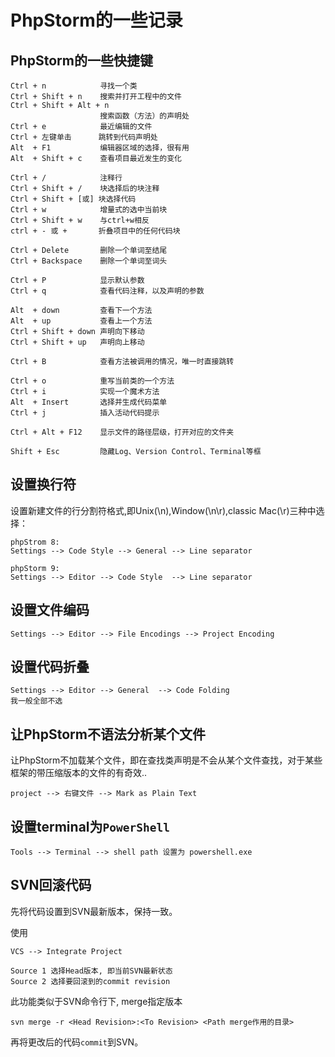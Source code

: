 # PhpStorm的一些记录

## PhpStorm的一些快捷键
```
Ctrl + n            寻找一个类
Ctrl + Shift + n    搜索并打开工程中的文件
Ctrl + Shift + Alt + n    
                    搜索函数（方法）的声明处
Ctrl + e            最近编辑的文件
Ctrl + 左键单击      跳转到代码声明处
Alt  + F1           编辑器区域的选择，很有用
Alt  + Shift + c    查看项目最近发生的变化

Ctrl + /            注释行
Ctrl + Shift + /    块选择后的块注释
Ctrl + Shift + [或] 块选择代码
Ctrl + w            增量式的选中当前块
Ctrl + Shift + w    与ctrl+w相反
ctrl + - 或 +       折叠项目中的任何代码块

Ctrl + Delete       删除一个单词至结尾
Ctrl + Backspace    删除一个单词至词头

Ctrl + P            显示默认参数
Ctrl + q            查看代码注释，以及声明的参数

Alt  + down         查看下一个方法
Alt  + up           查看上一个方法
Ctrl + Shift + down 声明向下移动
Ctrl + Shift + up   声明向上移动

Ctrl + B            查看方法被调用的情况，唯一时直接跳转

Ctrl + o            重写当前类的一个方法
Ctrl + i            实现一个魔术方法
Alt  + Insert       选择并生成代码菜单
Ctrl + j            插入活动代码提示

Ctrl + Alt + F12    显示文件的路径层级，打开对应的文件夹

Shift + Esc         隐藏Log、Version Control、Terminal等框
```

## 设置换行符
设置新建文件的行分割符格式,即Unix(\n),Window(\n\r),classic Mac(\r)三种中选择：
```
phpStrom 8:
Settings --> Code Style --> General --> Line separator

phpStorm 9:
Settings --> Editor --> Code Style  --> Line separator
```

## 设置文件编码
```
Settings --> Editor --> File Encodings --> Project Encoding
```

## 设置代码折叠
```
Settings --> Editor --> General  --> Code Folding
我一般全部不选
```

## 让PhpStorm不语法分析某个文件
让PhpStorm不加载某个文件，即在查找类声明是不会从某个文件查找，对于某些框架的带压缩版本的文件的有奇效..
```
project --> 右键文件 --> Mark as Plain Text
```

## 设置terminal为`PowerShell`
```
Tools --> Terminal --> shell path 设置为 powershell.exe
```

## SVN回滚代码
先将代码设置到SVN最新版本，保持一致。

使用
```
VCS --> Integrate Project

Source 1 选择Head版本, 即当前SVN最新状态
Source 2 选择要回滚到的commit revision
```
此功能类似于SVN命令行下, merge指定版本
```
svn merge -r <Head Revision>:<To Revision> <Path merge作用的目录>
```

再将更改后的代码`commit`到SVN。
